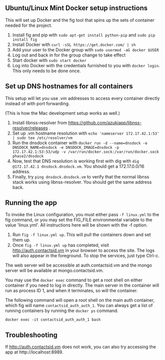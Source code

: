## Ubuntu/Linux Mint Docker setup instructions

This will set up Docker and the fig tool that spins up the sets of container needed for the project.

1. Install fig and pip with `sudo apt-get install python-pip` and `sudo pip install fig`
1. Install Docker with `curl -sSL https://get.docker.com/ | sh`
1. Add your user to the Docker group with `sudo usermod -aG docker $USER`
1. Log out and back in for the group change to take effect
1. Start docker with `sudo start docker`
1. Log into Docker with the credentials furnished to you with `docker login`. This only needs to be done once.

## Set up DNS hostnames for all containers

This setup will let you use .vm addresses to access every container directly instead of with port forwarding.

(This is how the Mac development setup works as well.)

1. Install libnss-resolver from https://github.com/azukiapp/libnss-resolver/releases .
1. Set up .vm hostname resolution with `echo 'nameserver 172.17.42.1:53' | sudo tee /etc/resolver/vm`
1. Run the dnsdock container with `docker run -d --name=dnsdock -e DNSDOCK_NAME=dnsdock -e DNSDOCK_IMAGE=dnsdock -p 172.17.42.1:53:53/udp -v /var/run/docker.sock:/var/run/docker.sock phase2/dnsdock`
1. Now, test that DNS resolution is working first with dig with `dig @172.17.42.1 dnsdock.dnsdock.vm`. You should get a 172.17.0.0/16 address.
1. Finally, try `ping dnsdock.dnsdock.vm` to verify that the normal libnss stack works using libnss-resolver. You should get the same address back.

## Running the app

To invoke the Linux configuration, you must either pass `-f linux.yml` to the fig command, or you may set the FIG_FILE environmental variable to the value 'linux.yml'. All instructions here will be shown with the -f option.

1. Run `fig -f linux.yml up`. This will pull the containers down and set them up.
1. Once `fig -f linux.yml up` has completed, visit http://auth.contactsid.vm in your browser to access the site. The logs will also appear in the foreground. To stop the services, just type Ctrl-c.

The web server will be accessible at auth.contactsid.vm and the mongo server will be available at mongo.contactsid.vm.

You may use the `docker exec` command to get a root shell on either container if you need to log in directly. The main server in the container will run as process ID 1, and when it terminates, so will the container.

The following command will open a root shell on the main auth container, which fig will name `contactsid_auth_auth_1`. You can always get a list of running containers by running the `docker ps` command.

```
docker exec -it contactsid_auth_auth_1 bash
```

## Troubleshooting

If http://auth.contactsid.vm does not work, you can also try accessing the app at http://localhost:8989.
